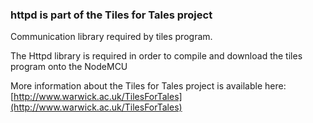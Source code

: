 
### httpd is part of the Tiles for Tales project

Communication library required by tiles program.

The Httpd library is required in order to compile and download the tiles program onto the NodeMCU

More information about the Tiles for Tales project is available here: [http://www.warwick.ac.uk/TilesForTales](http://www.warwick.ac.uk/TilesForTales)
